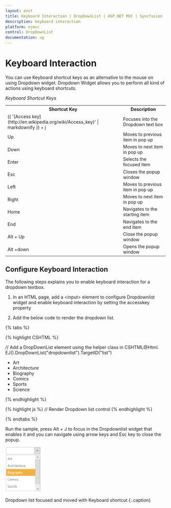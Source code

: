 ```yaml
---
layout: post
title: Keyboard Interaction | DropDownList | ASP.NET MVC | Syncfusion
description: keyboard interaction
platform: ejmvc
control: DropDownList
documentation: ug
---
```


# Keyboard Interaction

You can use Keyboard shortcut keys as an alternative to the mouse on using Dropdown widget. Dropdown Widget allows you to perform all kind of actions using keyboard shortcuts.

_Keyboard Shortcut Keys_

<table>
<tr>
<th>
Shortcut Key</th><th>
Description</th></tr>
<tr>
<td>
{{ '[Access key](http://en.wikipedia.org/wiki/Access_key)' | markdownify }} + j	</td><td>
Focuses into the Dropdown text box</td></tr>
<tr>
<td>
Up</td><td>
Moves to previous item in pop up</td></tr>
<tr>
<td>
Down</td><td>
Moves to next item in pop up</td></tr>
<tr>
<td>
Enter</td><td>
Selects the focused item</td></tr>
<tr>
<td>
Esc</td><td>
Closes the popup window</td></tr>
<tr>
<td>
Left </td><td>
Moves to previous item in pop up</td></tr>
<tr>
<td>
Right </td><td>
Moves to next item in pop up</td></tr>
<tr>
<td>
Home</td><td>
Navigates to the starting item </td></tr>
<tr>
<td>
End</td><td>
Navigates to the end item </td></tr>
<tr>
<td>
Alt + Up</td><td>
Close the popup window</td></tr>
<tr>
<td>
Alt +down </td><td>
Opens the popup window </td></tr>
</table>

## Configure Keyboard Interaction

The following steps explains you to enable keyboard interaction for a dropdown textbox.

1. In an HTML page, add a &lt;input&gt; element to configure Dropdownlist widget and enable keyboard interaction by setting the accesskey property



2. Add the below code to render the dropdown list.



{% tabs %}

{% highlight CSHTML %}

// Add a DropDownList element using the helper class in CSHTML@Html.
EJ().DropDownList("dropdownlist").TargetID("list")
           <div id="list">
		   <ul>
		   <li>Art</li>
		   <li>Architecture</li>
		   <li>Biography</li>
		   <li>Comics</li>
		   <li>Sports</li>
		   <li>Science</li>
		   </ul></div></td></tr>
{% endhighlight %}

{% highlight js %}
// Render Dropdown list control
     <script type="text/javascript">
	 $(function () {
	 //Control focus key
	 $(document).on("keydown", function (e) {
	 if (e.altKey && e.keyCode === 74) {
	 // j- key code.
	 $("#dropdownlist_wrapper").focus();
	 }
	 });
	 });    
	 </script> </td></tr>
{% endhighlight %}

{% endtabs %}  


Run the sample, press Alt + J to focus in the Dropdownlist widget that enables it and you can navigate using arrow keys and Esc key to close the popup.


![](Keyboard-Interaction_images/Keyboard-Interaction_img1.png)

Dropdown list focused and moved with Keyboard shortcut
{:.caption}





